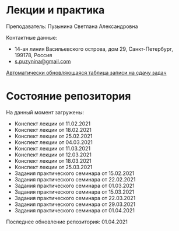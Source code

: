 # Лекции и практика

Преподаватель: Пузынина Светлана Александровна

Контактные данные:
+ 14-ая линия Васильевского острова, дом 29, Санкт-Петербург, 199178, Россия
+ s.puzynina@gmail.com

[Автоматически обновляющаяся таблица записи на сдачу задач](https://docs.google.com/spreadsheets/d/15gJt2zz7g4LpwFXTJsnL8thlpiabT79xNSt9tReH3dA/edit#gid=0)

# Состояние репозитория

На данный момент загружены:
+ Конспект лекции от 11.02.2021
+ Конспект лекции от 18.02.2021
+ Конспект лекции от 25.02.2021
+ Конспект лекции от 04.03.2021
+ Конспект лекции от 11.03.2021
+ Конспект лекции от 12.03.2021
+ Конспект лекции от 18.03.2021
+ Конспект лекции от 25.03.2021
+ Задания практического семинара от 15.02.2021
+ Задания практического семинара от 22.02.2021
+ Задания практического семинара от 01.03.2021
+ Задания практического семинара от 15.03.2021
+ Задания практического семинара от 22.03.2021
+ Задания практического семинара от 29.03.2021
+ Задания практического семинара от 01.04.2021

Последнее обновление репозитория: 01.04.2021
